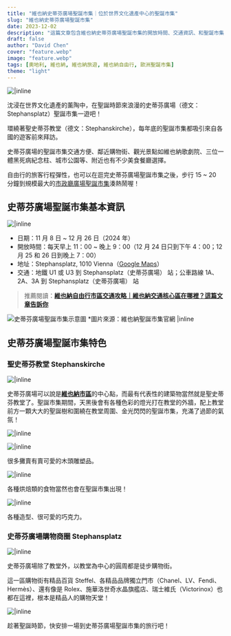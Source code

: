 ```yaml
---
title: "維也納史蒂芬廣場聖誕市集｜位於世界文化遺產中心的聖誕市集"
slug: "維也納史蒂芬廣場聖誕市集"
date: 2023-12-02
description: "這篇文章包含維也納史蒂芬廣場聖誕市集的開放時間、交通資訊、和聖誕市集的特色，是你到訪史蒂芬廣場聖誕市集的攻略。"
draft: false
author: "David Chen"
cover: "feature.webp"
image: "feature.webp"
tags: [奧地利, 維也納, 維也納旅遊, 維也納自由行, 歐洲聖誕市集]
theme: "light"
---
```


![|inline](feature.webp)

沈浸在世界文化遺產的薰陶中，在聖誕時節來浪漫的史蒂芬廣場（德文：Stephansplatz）聖誕市集一遊吧！

環繞著聖史蒂芬教堂（德文：Stephanskirche），每年底的聖誕市集都吸引來自各國的遊客前來拜訪。

史蒂芬廣場的聖誕市集交通方便、鄰近購物街、觀光景點如維也納歌劇院、三位一體黑死病紀念柱、城市公園等、附近也有不少美食餐廳選擇。

自由行的旅客行程彈性，也可以在逛完史蒂芬廣場聖誕市集之後，步行 15 ~ 20 分鐘到規模最大的[市政廳廣場聖誕市集](https://exittaiwan.com/posts/%E7%B6%AD%E4%B9%9F%E7%B4%8D%E5%B8%82%E6%94%BF%E5%BB%B3%E5%BB%A3%E5%A0%B4%E8%81%96%E8%AA%95%E5%B8%82%E9%9B%86/)湊熱鬧喔！

<!-- 維也納自由行攻略 -->

## 史蒂芬廣場聖誕市集基本資訊

![|inline](IMG_4609.webp)

- 日期：11 月 8 日 ~ 12 月 26 日（2024 年）
- 開放時間：每天早上 11：00 ~ 晚上 9：00（12 月 24 日只到下午 4：00；12 月 25 和 26 日到晚上 7：00）
- 地址：Stephansplatz, 1010 Vienna（[Google Maps](https://www.google.com/maps/place/Stephansplatz,+1010+Wien/@48.2087472,16.3633768,15z/data=!3m1!4b1!4m6!3m5!1s0x476d079f3e69c281:0x20563c156aa1fde!8m2!3d48.2087334!4d16.3736765!16s%2Fm%2F025wfts?authuser=1&entry=ttu)）
- 交通：地鐵 U1 或 U3 到 Stephansplatz（史蒂芬廣場） 站；公車路線 1A、2A、3A 到 Stephansplatz（史蒂芬廣場） 站

> 推薦閱讀：[**維也納自由行市區交通攻略｜維也納交通核心區在哪裡？這篇文章告訴你**](https://exittaiwan.com/posts/%E7%B6%AD%E4%B9%9F%E7%B4%8D%E5%B8%82%E5%8D%80%E4%BA%A4%E9%80%9A%E6%94%BB%E7%95%A5/)

![史蒂芬廣場聖誕市集示意圖 *圖片來源：維也納聖誕市集官網 |inline](csm_stephansplatz_2016-3_2e46a40c0e.jpg.webp)

## 史蒂芬廣場聖誕市集特色

### 聖史蒂芬教堂 Stephanskirche

![|inline](IMG_4729.webp)

史蒂芬廣場可以說是[**維也納市區**](https://exittaiwan.com/posts/%E7%B6%AD%E4%B9%9F%E7%B4%8D%E8%87%AA%E7%94%B1%E8%A1%8C%E6%97%85%E9%81%8A%E5%85%A8%E6%94%BB%E7%95%A5/)的中心點，而最有代表性的建築物當然就是聖史蒂芬教堂了。聖誕市集期間，天黑後會有各種色彩的燈光打在教堂的外牆，配上教堂前方一顆大大的聖誕樹和圍繞在教堂周圍、金光閃閃的聖誕市集，充滿了過節的氣氛！

![|inline](IMG_4733.webp)

![|inline](IMG_4748.webp)

很多攤賣有賣可愛的木頭雕塑品。

![|inline](IMG_4744.webp)

各種烘焙類的食物當然也會在聖誕市集出現！

![|inline](IMG_4738.webp)

各種造型、很可愛的巧克力。

### 史蒂芬廣場購物商圈 Stephansplatz

![|inline](IMG_4725.webp)

史蒂芬廣場除了教堂外，以教堂為中心的圓周都是徒步購物街。

這一區購物街有精品百貨 Steffel、各精品品牌獨立門市（Chanel、LV、Fendi、Hermès）、還有像是 Rolex、施華洛世奇水晶旗艦店、瑞士維氏（Victorinox）也都在這裡，根本是精品人的購物天堂！

![|inline](IMG_4719.webp)

趁著聖誕時節，快安排一場到史蒂芬廣場聖誕市集的旅行吧！

<!-- 維也納機場退稅攻略 -->

<!-- 逛完了史蒂芬廣場聖誕市集還意猶未盡嗎？還是對逛街沒什麼興趣，想要找點樂子？那你一定要去離史蒂芬廣場不遠的市政廳！市政廳前廣場聖誕市集是維也納最有名的聖誕市集。不僅攤位數量多，甚至還有溜冰場可以玩！看看這篇市政廳前廣場聖誕市集攻略了解更多吧！-->
